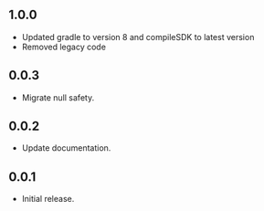 ## 1.0.0
- Updated gradle to version 8 and compileSDK to latest version
- Removed legacy code

## 0.0.3

* Migrate null safety.

## 0.0.2

* Update documentation.

## 0.0.1

* Initial release.
